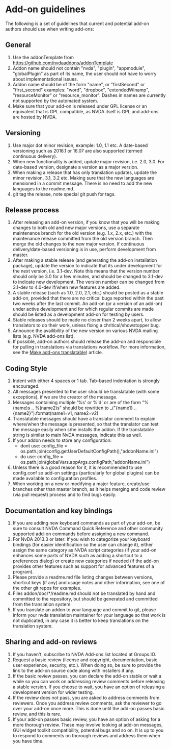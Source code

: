 # Add-on guidelines #

The following is a set of guidelines that current and potential add-on authors should use when writing add-ons:

## General ##

1. Use the addonTemplate from https://github.com/nvdaaddons/addonTemplate
2. Addon name should not contain "nvda", "plugin", "appmodule", "globalPlugin" as part of its name, the user should not have to worry about implementational issues.
3. Addon name should be of the form "name", or "firstSecond" or "first_second"
examples: "word", "dropbox", "extendedWinamp", "resourceMonitor" or "resource_monitor". Dashes in names are currently not supported by the automated system.
4. Make sure that your add-on is released under GPL license or an equivalent that is GPL compatible, as NVDA itself is GPL and add-ons are hosted by NVDA.

## Versioning ##

1. Use major dot minor revision, example: 1.0, 1.1 etc. A date-based versioning such as 2016.1 or 16.07 are also supported (termed continuous delivery).
2. When new functionality is added, update major revision, i.e. 2.0, 3.0. For date-based version, designate a version as a major version.
3. When making a release that has only translation updates, update the minor revision, 3.1, 3.2 etc. Making sure that the new languages are mensioned in a commit message. There is no need to add the new languages to the readme.md.
4. git tag the release, note special git push for tags.

## Release process ##

1. After releasing an add-on version, if you know that you will be making changes to both old and new major versions, use a separate maintenance branch for the old version (e.g. 1.x, 2.x, etc.) with the maintenance release committed from the old version branch. Then merge the old changes to the new major version. If continuous delivery/date-based versioning is in use, perform development from master.
2. After making a stable release (and generating the add-on installation package), update the version to indicate that its under development for the next version, i.e. 3.1-dev. Note this means that the version number should only be 3.0 for a few minutes, and should be changed to  3.1-dev to indicate new development. The version number can be changed from 3.1-dev to 4.0-dev if/when new features are added.
3. A stable release (such as 1.0, 2.0, 2.1, etc.) should be posted as a stable add-on, provided that there are no critical bugs reported within the past two weeks after the last commit. An add-on (or a version of an add-on) under active development and for which regular commits are made should be listed as a development add-on for testing by users.
4. Stable releases should be made no closer than 2 weeks apart, to allow translators to do their work, unless fixing a chritical/showstopper bug.
5. Announce the availibility of the new version on various NVDA mailing lists (e.g. NVDA add-ons list).
6. If possible, add-on authors should release the add-on and responsible for pulling in translations via translations workflow. For more information, see the [Make add-ons translatable](https://github.com/nvdaaddons/nvdaaddons.github.io/wiki/MakeAddonsTranslatable)) article.

## Coding Style ##

1. Indent with either 4 spaces or 1 tab. Tab-based indentation is strongly encouraged.
2. All messages presented to the user should be translatable (with some exceptions), if we are the creator of the message.
3. Messages containing multiple '%s' or %'d' or are of the form
"%(name)s .. %(name2)s" should be rewritten to _("{name1} .. {name2}").format(name1=v1, name2=v2)
4. Translatable messages should have a translator comment to explain where/when the message is presented, so that the translator can test the  message easily when s/he installs the addon. If the translatable string is similar to main NvDA messages, indicate this as well.
5. If your addon needs to store any configuration:
    - dont use:
    config_file = os.path.join(config.getUserDefaultConfigPath(),"addonName.ini")
    - do use:
    config_file = os.path.join(globalVars.appArgs.configPath,"addonName.ini")
6. Unless there is a good reason for it, it is recommended to use config.conf so add-on settings (particularly for global plugins) can be made available to configuration profiles.
7. When working on a new or modifying a major feature, create/use branches other than master branch, as it helps merging and code review (via pull request) process and to find bugs easily.

## Documentation and key bindings ##

1. If you are adding new keyboard commands as part of your add-on, be sure to consult NVDA Command Quick Reference and other community supported add-on commands before assigning a new command.
2. For NvDA 2013.3 or later: If you wish to categorize your keyboard bindings (for easier identification so the user can change it), either assign the same category as NVDA script categories (if your add-on enhances some parts of NVDA such as adding a shortcut to a preferences dialog) or create new categories if needed (if the add-on provides other features such as support for advanced features of a program).
3. Please provide a readme.md file listing changes between versions, shortcut keys (if any) and usage notes and other information, see one of the other git repos for examples.
4. Files addon/doc/*/readme.md should not be translated by hand and committed to the repository, but should be generated and committed from the translation system.
5. If you translate an addon to your language and commit to git, please inform your nvda translation maintainer for your language so that work is not duplicated, in any case it is better to keep translations on the translation system.

## Sharing and add-on reviews ##

1. If you haven't, subscribe to NVDA Add-ons list located at Groups.IO.
2. Request a basic review (license and copyright, documentation, basic user experience, security, etc.). When doing so, be sure to provide the link to the add-on source code along with installers if any.
3. If the basic review passes, you can declare the add-on stable or wait a while so you can work on addressing review comments before releasing a stable version. If you choose to wait, you have an option of releasing a development version for wider testing.
4. If the review does not pass, you are asked to address comments from reviewers. Once you address review comments, ask the reviewer to go over your add-on once more. This is done until the add-on passes basic review, and this is rare.
5. If your add-on passes basic review, you have an option of asking for a more thorough review. These may involve looking at add-on messages, GUI widget toolkit compatibility, potential bugs and so on. It is up to you to respond to comments on thorough reviews and address them when you have time.
